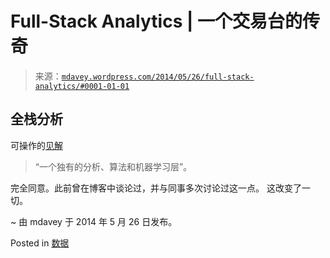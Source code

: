 <!--yml

分类: 未分类

日期: 2024-05-18 05:49:31

-->

# Full-Stack Analytics | 一个交易台的传奇

> 来源：[`mdavey.wordpress.com/2014/05/26/full-stack-analytics/#0001-01-01`](https://mdavey.wordpress.com/2014/05/26/full-stack-analytics/#0001-01-01)

## 全栈分析

可操作的[见解](http://hazard.typepad.com/hazard-lights/2014/05/full-stack-analytics.html)

> “一个独有的分析、算法和机器学习层”。

完全同意。此前曾在博客中谈论过，并与同事多次讨论过这一点。 这改变了一切。

~ 由 mdavey 于 2014 年 5 月 26 日发布。

Posted in [数据](https://mdavey.wordpress.com/category/data/)

